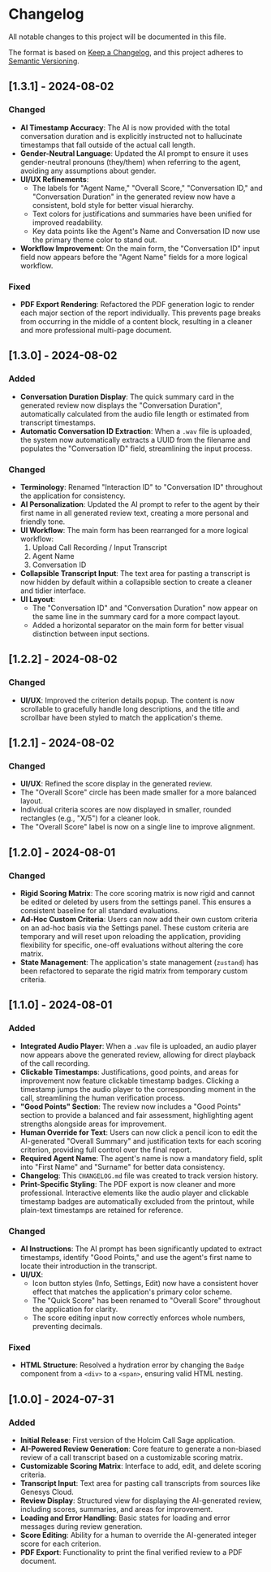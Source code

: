 # Changelog

All notable changes to this project will be documented in this file.

The format is based on [Keep a Changelog](https://keepachangelog.com/en/1.0.0/),
and this project adheres to [Semantic Versioning](https://semver.org/spec/v2.0.0.html).

## [1.3.1] - 2024-08-02

### Changed
- **AI Timestamp Accuracy**: The AI is now provided with the total conversation duration and is explicitly instructed not to hallucinate timestamps that fall outside of the actual call length.
- **Gender-Neutral Language**: Updated the AI prompt to ensure it uses gender-neutral pronouns (they/them) when referring to the agent, avoiding any assumptions about gender.
- **UI/UX Refinements**:
    - The labels for "Agent Name," "Overall Score," "Conversation ID," and "Conversation Duration" in the generated review now have a consistent, bold style for better visual hierarchy.
    - Text colors for justifications and summaries have been unified for improved readability.
    - Key data points like the Agent's Name and Conversation ID now use the primary theme color to stand out.
- **Workflow Improvement**: On the main form, the "Conversation ID" input field now appears before the "Agent Name" fields for a more logical workflow.

### Fixed
- **PDF Export Rendering**: Refactored the PDF generation logic to render each major section of the report individually. This prevents page breaks from occurring in the middle of a content block, resulting in a cleaner and more professional multi-page document.

## [1.3.0] - 2024-08-02

### Added
- **Conversation Duration Display**: The quick summary card in the generated review now displays the "Conversation Duration", automatically calculated from the audio file length or estimated from transcript timestamps.
- **Automatic Conversation ID Extraction**: When a `.wav` file is uploaded, the system now automatically extracts a UUID from the filename and populates the "Conversation ID" field, streamlining the input process.

### Changed
- **Terminology**: Renamed "Interaction ID" to "Conversation ID" throughout the application for consistency.
- **AI Personalization**: Updated the AI prompt to refer to the agent by their first name in all generated review text, creating a more personal and friendly tone.
- **UI Workflow**: The main form has been rearranged for a more logical workflow:
    1. Upload Call Recording / Input Transcript
    2. Agent Name
    3. Conversation ID
- **Collapsible Transcript Input**: The text area for pasting a transcript is now hidden by default within a collapsible section to create a cleaner and tidier interface.
- **UI Layout**:
    - The "Conversation ID" and "Conversation Duration" now appear on the same line in the summary card for a more compact layout.
    - Added a horizontal separator on the main form for better visual distinction between input sections.

## [1.2.2] - 2024-08-02

### Changed
- **UI/UX**: Improved the criterion details popup. The content is now scrollable to gracefully handle long descriptions, and the title and scrollbar have been styled to match the application's theme.

## [1.2.1] - 2024-08-02

### Changed
- **UI/UX**: Refined the score display in the generated review.
- The "Overall Score" circle has been made smaller for a more balanced layout.
- Individual criteria scores are now displayed in smaller, rounded rectangles (e.g., "X/5") for a cleaner look.
- The "Overall Score" label is now on a single line to improve alignment.

## [1.2.0] - 2024-08-01

### Changed
- **Rigid Scoring Matrix**: The core scoring matrix is now rigid and cannot be edited or deleted by users from the settings panel. This ensures a consistent baseline for all standard evaluations.
- **Ad-Hoc Custom Criteria**: Users can now add their own custom criteria on an ad-hoc basis via the Settings panel. These custom criteria are temporary and will reset upon reloading the application, providing flexibility for specific, one-off evaluations without altering the core matrix.
- **State Management**: The application's state management (`zustand`) has been refactored to separate the rigid matrix from temporary custom criteria.

## [1.1.0] - 2024-08-01

### Added
- **Integrated Audio Player**: When a `.wav` file is uploaded, an audio player now appears above the generated review, allowing for direct playback of the call recording.
- **Clickable Timestamps**: Justifications, good points, and areas for improvement now feature clickable timestamp badges. Clicking a timestamp jumps the audio player to the corresponding moment in the call, streamlining the human verification process.
- **"Good Points" Section**: The review now includes a "Good Points" section to provide a balanced and fair assessment, highlighting agent strengths alongside areas for improvement.
- **Human Override for Text**: Users can now click a pencil icon to edit the AI-generated "Overall Summary" and justification texts for each scoring criterion, providing full control over the final report.
- **Required Agent Name**: The agent's name is now a mandatory field, split into "First Name" and "Surname" for better data consistency.
- **Changelog**: This `CHANGELOG.md` file was created to track version history.
- **Print-Specific Styling**: The PDF export is now cleaner and more professional. Interactive elements like the audio player and clickable timestamp badges are automatically excluded from the printout, while plain-text timestamps are retained for reference.

### Changed
- **AI Instructions**: The AI prompt has been significantly updated to extract timestamps, identify "Good Points," and use the agent's first name to locate their introduction in the transcript.
- **UI/UX**:
    - Icon button styles (Info, Settings, Edit) now have a consistent hover effect that matches the application's primary color scheme.
    - The "Quick Score" has been renamed to "Overall Score" throughout the application for clarity.
    - The score editing input now correctly enforces whole numbers, preventing decimals.

### Fixed
- **HTML Structure**: Resolved a hydration error by changing the `Badge` component from a `<div>` to a `<span>`, ensuring valid HTML nesting.


## [1.0.0] - 2024-07-31

### Added
- **Initial Release**: First version of the Holcim Call Sage application.
- **AI-Powered Review Generation**: Core feature to generate a non-biased review of a call transcript based on a customizable scoring matrix.
- **Customizable Scoring Matrix**: Interface to add, edit, and delete scoring criteria.
- **Transcript Input**: Text area for pasting call transcripts from sources like Genesys Cloud.
- **Review Display**: Structured view for displaying the AI-generated review, including scores, summaries, and areas for improvement.
- **Loading and Error Handling**: Basic states for loading and error messages during review generation.
- **Score Editing**: Ability for a human to override the AI-generated integer score for each criterion.
- **PDF Export**: Functionality to print the final verified review to a PDF document.
